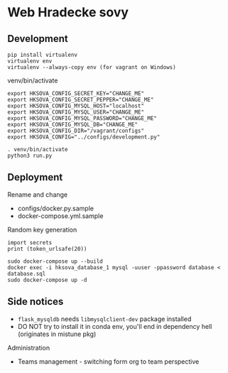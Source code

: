 # Web Hradecke sovy

Development
-----------

```
pip install virtualenv
virtualenv env
virtualenv --always-copy env (for vagrant on Windows)
```

venv/bin/activate
```
export HKSOVA_CONFIG_SECRET_KEY="CHANGE_ME"
export HKSOVA_CONFIG_SECRET_PEPPER="CHANGE_ME"
export HKSOVA_CONFIG_MYSQL_HOST="localhost"
export HKSOVA_CONFIG_MYSQL_USER="CHANGE_ME"
export HKSOVA_CONFIG_MYSQL_PASSWORD="CHANGE_ME"
export HKSOVA_CONFIG_MYSQL_DB="CHANGE_ME"
export HKSOVA_CONFIG_DIR="/vagrant/configs"
export HKSOVA_CONFIG="../configs/development.py"
```

```
. venv/bin/activate
python3 run.py
```

Deployment
----------
Rename and change
- configs/docker.py.sample
- docker-compose.yml.sample

Random key generation
```
import secrets
print (token_urlsafe(20))
```

```
sudo docker-compose up --build
docker exec -i hksova_database_1 mysql -uuser -ppassword database < database.sql
sudo docker-compose up -d
```

Side notices
------------
- `flask_mysqldb` needs `libmysqlclient-dev` package installed
- DO NOT try to install it in conda env, you'll end in dependency hell (originates in mistune pkg)


Administration
- Teams management - switching form org to team perspective